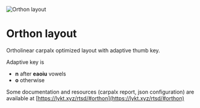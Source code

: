 ![Orthon layout](https://lykt.xyz/rtsd/orthon.svg)

# Orthon layout

Ortholinear carpalx optimized layout with adaptive thumb key.

Adaptive key is
 * **n** after **eaoiu** vowels
 * **o** otherwise

Some documentation and resources (carpalx report, json configuration) are available at [https://lykt.xyz/rtsd/#orthon](https://lykt.xyz/rtsd/#orthon)
